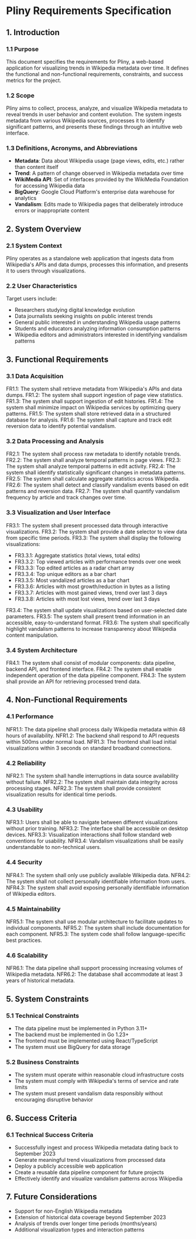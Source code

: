 # Pliny Requirements Specification

## 1. Introduction

### 1.1 Purpose
This document specifies the requirements for Pliny, a web-based application for visualizing trends in Wikipedia metadata over time. It defines the functional and non-functional requirements, constraints, and success metrics for the project.

### 1.2 Scope
Pliny aims to collect, process, analyze, and visualize Wikipedia metadata to reveal trends in user behavior and content evolution. The system ingests metadata from various Wikipedia sources, processes it to identify significant patterns, and presents these findings through an intuitive web interface.

### 1.3 Definitions, Acronyms, and Abbreviations
- **Metadata**: Data about Wikipedia usage (page views, edits, etc.) rather than content itself
- **Trend**: A pattern of change observed in Wikipedia metadata over time
- **WikiMedia API**: Set of interfaces provided by the WikiMedia Foundation for accessing Wikipedia data
- **BigQuery**: Google Cloud Platform's enterprise data warehouse for analytics
- **Vandalism**: Edits made to Wikipedia pages that deliberately introduce errors or inappropriate content

## 2. System Overview

### 2.1 System Context
Pliny operates as a standalone web application that ingests data from Wikipedia's APIs and data dumps, processes this information, and presents it to users through visualizations.

### 2.2 User Characteristics
Target users include:
- Researchers studying digital knowledge evolution
- Data journalists seeking insights on public interest trends
- General public interested in understanding Wikipedia usage patterns
- Students and educators analyzing information consumption patterns
- Wikipedia editors and administrators interested in identifying vandalism patterns

## 3. Functional Requirements

### 3.1 Data Acquisition
FR1.1: The system shall retrieve metadata from Wikipedia's APIs and data dumps.
FR1.2: The system shall support ingestion of page view statistics.
FR1.3: The system shall support ingestion of edit histories.
FR1.4: The system shall minimize impact on Wikipedia services by optimizing query patterns.
FR1.5: The system shall store retrieved data in a structured database for analysis.
FR1.6: The system shall capture and track edit reversion data to identify potential vandalism.

### 3.2 Data Processing and Analysis
FR2.1: The system shall process raw metadata to identify notable trends.
FR2.2: The system shall analyze temporal patterns in page views.
FR2.3: The system shall analyze temporal patterns in edit activity.
FR2.4: The system shall identify statistically significant changes in metadata patterns.
FR2.5: The system shall calculate aggregate statistics across Wikipedia.
FR2.6: The system shall detect and classify vandalism events based on edit patterns and reversion data.
FR2.7: The system shall quantify vandalism frequency by article and track changes over time.

### 3.3 Visualization and User Interface
FR3.1: The system shall present processed data through interactive visualizations.
FR3.2: The system shall provide a date selector to view data from specific time periods.
FR3.3: The system shall display the following visualizations:
   - FR3.3.1: Aggregate statistics (total views, total edits)
   - FR3.3.2: Top viewed articles with performance trends over one week
   - FR3.3.3: Top edited articles as a radar chart array
   - FR3.3.4: Top unique editors as a bar chart
   - FR3.3.5: Most vandalized articles as a bar chart
   - FR3.3.6: Articles with most growth/reduction in bytes as a listing
   - FR3.3.7: Articles with most gained views, trend over last 3 days
   - FR3.3.8: Articles with most lost views, trend over last 3 days

FR3.4: The system shall update visualizations based on user-selected date parameters.
FR3.5: The system shall present trend information in an accessible, easy-to-understand format.
FR3.6: The system shall specifically highlight vandalism patterns to increase transparency about Wikipedia content manipulation.

### 3.4 System Architecture
FR4.1: The system shall consist of modular components: data pipeline, backend API, and frontend interface.
FR4.2: The system shall enable independent operation of the data pipeline component.
FR4.3: The system shall provide an API for retrieving processed trend data.

## 4. Non-Functional Requirements

### 4.1 Performance
NFR1.1: The data pipeline shall process daily Wikipedia metadata within 48 hours of availability.
NFR1.2: The backend shall respond to API requests within 500ms under normal load.
NFR1.3: The frontend shall load initial visualizations within 3 seconds on standard broadband connections.

### 4.2 Reliability
NFR2.1: The system shall handle interruptions in data source availability without failure.
NFR2.2: The system shall maintain data integrity across processing stages.
NFR2.3: The system shall provide consistent visualization results for identical time periods.

### 4.3 Usability
NFR3.1: Users shall be able to navigate between different visualizations without prior training.
NFR3.2: The interface shall be accessible on desktop devices.
NFR3.3: Visualization interactions shall follow standard web conventions for usability.
NFR3.4: Vandalism visualizations shall be easily understandable to non-technical users.

### 4.4 Security
NFR4.1: The system shall only use publicly available Wikipedia data.
NFR4.2: The system shall not collect personally identifiable information from users.
NFR4.3: The system shall avoid exposing personally identifiable information of Wikipedia editors. 

### 4.5 Maintainability
NFR5.1: The system shall use modular architecture to facilitate updates to individual components.
NFR5.2: The system shall include documentation for each component.
NFR5.3: The system code shall follow language-specific best practices.

### 4.6 Scalability
NFR6.1: The data pipeline shall support processing increasing volumes of Wikipedia metadata.
NFR6.2: The database shall accommodate at least 3 years of historical metadata.

## 5. System Constraints

### 5.1 Technical Constraints
- The data pipeline must be implemented in Python 3.11+
- The backend must be implemented in Go 1.23+
- The frontend must be implemented using React/TypeScript
- The system must use BigQuery for data storage

### 5.2 Business Constraints
- The system must operate within reasonable cloud infrastructure costs
- The system must comply with Wikipedia's terms of service and rate limits
- The system must present vandalism data responsibly without encouraging disruptive behavior

## 6. Success Criteria

### 6.1 Technical Success Criteria
- Successfully ingest and process Wikipedia metadata dating back to September 2023
- Generate meaningful trend visualizations from processed data
- Deploy a publicly accessible web application
- Create a reusable data pipeline component for future projects
- Effectively identify and visualize vandalism patterns across Wikipedia

## 7. Future Considerations

- Support for non-English Wikipedia metadata
- Extension of historical data coverage beyond September 2023
- Analysis of trends over longer time periods (months/years)
- Additional visualization types and interaction patterns

